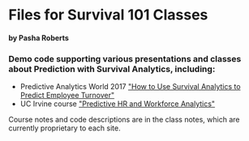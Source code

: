 # Files for Survival 101 Classes

#### by Pasha Roberts

### Demo code supporting various presentations and classes about Prediction with Survival Analytics, including:

- Predictive Analytics World 2017 ["How to Use Survival Analytics to Predict Employee Turnover"](http://www.predictiveanalyticsworld.com/workforce/2017/agenda_overview.php)
- UC Irvine course ["Predictive HR and Workforce Analytics"](https://ce.uci.edu/courses/sectiondetail.aspx?year=2016&term=Fall&sid=00500)

Course notes and code descriptions are in the class notes, which are currently proprietary to each site.

